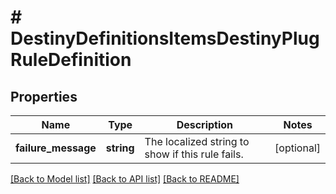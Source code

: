 # # DestinyDefinitionsItemsDestinyPlugRuleDefinition

## Properties

Name | Type | Description | Notes
------------ | ------------- | ------------- | -------------
**failure_message** | **string** | The localized string to show if this rule fails. | [optional]

[[Back to Model list]](../../README.md#models) [[Back to API list]](../../README.md#endpoints) [[Back to README]](../../README.md)
